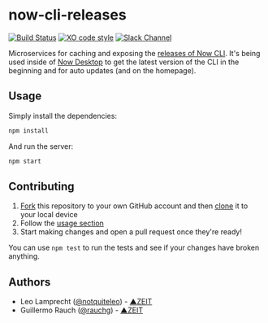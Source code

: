 # now-cli-releases

[![Build Status](https://travis-ci.com/zeit/now-cli-releases.svg?token=CPbpm6MRBVbWVmDFaLxs&branch=master)](https://travis-ci.com/zeit/now-cli-releases)
[![XO code style](https://img.shields.io/badge/code_style-XO-5ed9c7.svg)](https://github.com/sindresorhus/xo)
[![Slack Channel](https://zeit-slackin.now.sh/badge.svg)](https://zeit.chat)

Microservices for caching and exposing the [releases of Now CLI](https://github.com/zeit/now-cli/releases). It's being used inside of [Now Desktop](https://github.com/zeit/now-desktop) to get the latest version of the CLI in the beginning and for auto updates (and on the homepage).

## Usage

Simply install the dependencies:

```bash
npm install
```

And run the server:

```bash
npm start
```

## Contributing

1. [Fork](https://help.github.com/articles/fork-a-repo/) this repository to your own GitHub account and then [clone](https://help.github.com/articles/cloning-a-repository/) it to your local device
2. Follow the [usage section](#usage)
3. Start making changes and open a pull request once they're ready!

You can use `npm test` to run the tests and see if your changes have broken anything.

## Authors

- Leo Lamprecht ([@notquiteleo](https://twitter.com/notquiteleo)) - [▲ZEIT](https://zeit.co)
- Guillermo Rauch ([@rauchg](https://twitter.com/rauchg)) - [▲ZEIT](https://zeit.co)
